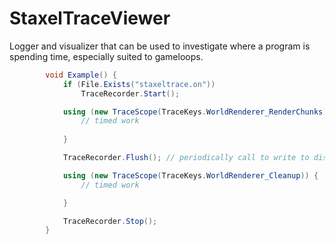 StaxelTraceViewer
=================

Logger and visualizer that can be used to investigate where a program is spending time, especially suited to gameloops.

```csharp
        void Example() {
            if (File.Exists("staxeltrace.on"))
                TraceRecorder.Start();

            using (new TraceScope(TraceKeys.WorldRenderer_RenderChunks)) {
                // timed work
                
            }

            TraceRecorder.Flush(); // periodically call to write to disk, 

            using (new TraceScope(TraceKeys.WorldRenderer_Cleanup)) {
                // timed work

            }

            TraceRecorder.Stop();
        }
```
